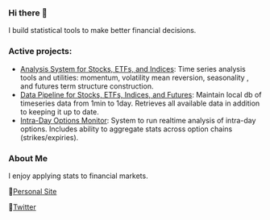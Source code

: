 ### Hi there 👋

I build statistical tools to make better financial decisions. 

### Active projects: 
- [Analysis System for Stocks, ETFs, and Indices](https://github.com/doomed51/analysis): Time series analysis tools and utilities:  momentum, volatility mean reversion, seasonality , and futures term structure construction.
- [Data Pipeline for Stocks, ETFs, Indices, and Futures](https://github.com/doomed51/saveHistoricalData): Maintain local db of timeseries data from 1min to 1day. Retrieves all available data in addition to keeping it up to date.
- [Intra-Day Options Monitor](https://github.com/doomed51/optionsMonitor): System to run realtime analysis of intra-day options. Includes ability to aggregate stats across option chains (strikes/expiries).  

### About Me
I enjoy applying stats to financial markets. 

🌱[Personal Site](https://rachitshankar.com/)

💬[Twitter](https://twitter.com/inSenCite)

<!--
**doomed51/doomed51** is a ✨ _special_ ✨ repository because its `README.md` (this file) appears on your GitHub profile.

Here are some ideas to get you started:

- 🔭 I’m currently working on ...
- 🌱 I’m currently learning ...
- 👯 I’m looking to collaborate on ...
- 🤔 I’m looking for help with ...
- 💬 Ask me about ...
- 📫 How to reach me: ...
- 😄 Pronouns: ...
- ⚡ Fun fact: ...
-->
